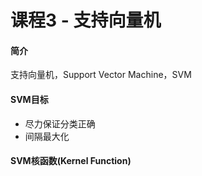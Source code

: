 # 课程3 - 支持向量机

#### 简介

支持向量机，Support Vector Machine，SVM

#### SVM目标

* 尽力保证分类正确
* 间隔最大化

#### SVM核函数(Kernel Function)

